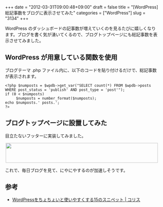 +++
date = "2012-03-31T09:00:48+09:00"
draft = false
title = "[WordPress] 総記事数をブログに表示させてみた"
categories = ["WordPress"]
slug = "3134"
+++

WordPress のダッシュボードの記事数が増えていくのを見るたびに嬉しくなります。ブログを書く気が湧いてくるので、ブログトップページにも総記事数を表示させてみました。

<h2>WordPress が用意している関数を使用</h2>

ブログテーマ .php ファイル内に、以下のコードを貼り付けるだけで、総記事数が表示されます。

<pre><code>&lt;?php $numposts = $wpdb-&gt;get_var(&quot;SELECT count(*) FROM $wpdb-&gt;posts WHERE post_status = 'publish' AND post_type = 'post'&quot;);
if (0 &lt; $numposts)
     $numposts = number_format($numposts);
echo $numposts.' posts.';
?&gt;</code></pre>

<h2>ブログトップページに設置してみた</h2>

目立たないフッターに実装してみました。

<img style="display:block; margin-left:auto; margin-right:auto;" src="/images/2012/03/3134_1.png" border="0" width="500" height="65" />

これで、毎日ブログを見て、にやにやするのが加速しそうです。

<h2>参考</h2>

<ul><li><a href="http://coliss.com/articles/blog/wordpress/wordpress-15-snippets-for-developers.html" target="_blank">WordPressをちょちょいと使いやすくする15のスニペット | コリス</a></li></ul>
